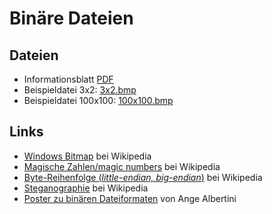 # Binäre Dateien

## Dateien

- Informationsblatt [PDF](binaere_dateiformate.pdf)
- Beispieldatei 3x2: [3x2.bmp](3x2.bmp)
- Beispieldatei 100x100: [100x100.bmp](100x100.bmp)

## Links

- [Windows Bitmap](https://de.wikipedia.org/wiki/Windows_Bitmap) bei Wikipedia
- [Magische Zahlen/magic numbers](https://de.wikipedia.org/wiki/Magische_Zahl_(Informatik)) bei Wikipedia
- [Byte-Reihenfolge (*little-endian, big-endian*)](https://de.wikipedia.org/wiki/Byte-Reihenfolge) bei Wikipedia
- [Steganographie](https://de.wikipedia.org/wiki/Computergest%C3%BCtzte_Steganographie) bei Wikipedia
- [Poster zu binären Dateiformaten](https://github.com/corkami/pics/tree/master/binary) von Ange Albertini
